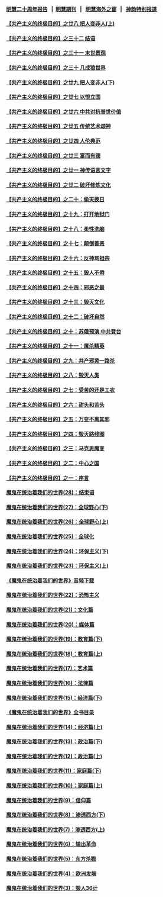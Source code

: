 #### [明慧二十周年报告](https://github.com/gfw-breaker/mh-reports/blob/master/README.md?t=07191902) &nbsp;&nbsp;|&nbsp;&nbsp;[明慧期刊](https://github.com/gfw-breaker/mh-qikan) &nbsp;&nbsp;|&nbsp;&nbsp; [明慧海外之窗](https://github.com/gfw-breaker/mh-news/blob/master/README.md?t=07191902) &nbsp;&nbsp;|&nbsp;&nbsp; [神韵特别报道](https://github.com/gfw-breaker/mh-news/blob/master/shenyun.md?t=07191902) 

#### [【共产主义的终极目的】之廿八 把人变非人(上)](../pages/nsc422/n11340492.md?t=07191902) 

#### [【共产主义的终极目的】之三十二 结语](../pages/nsc422/n11360535.md?t=07191902) 

#### [【共产主义的终极目的】之三十一 末世景观](../pages/nsc422/n11351129.md?t=07191902) 

#### [【共产主义的终极目的】之三十 几成狼世界](../pages/nsc422/n11348280.md?t=07191902) 

#### [【共产主义的终极目的】之廿九 把人变非人(下)](../pages/nsc422/n11344140.md?t=07191902) 

#### [【共产主义的终极目的】之廿七 以恨立国](../pages/nsc422/n11336944.md?t=07191902) 

#### [【共产主义的终极目的】之廿六 中共对抗普世价值](../pages/nsc422/n11324785.md?t=07191902) 

#### [【共产主义的终极目的】之廿五 传统艺术颂神](../pages/nsc422/n11296396.md?t=07191902) 

#### [【共产主义的终极目的】之廿四 人伦典范](../pages/nsc422/n11296397.md?t=07191902) 

#### [【共产主义的终极目的】之廿三 富而有德](../pages/nsc422/n11283598.md?t=07191902) 

#### [【共产主义的终极目的】之廿一 神传语言文字](../pages/nsc422/n11263265.md?t=07191902) 

#### [【共产主义的终极目的】之廿二 破坏修炼文化](../pages/nsc422/n11245728.md?t=07191902) 

#### [【共产主义的终极目的】之二十：偷天换日](../pages/nsc422/n11238846.md?t=07191902) 

#### [【共产主义的终极目的】之十九：打开地狱门](../pages/nsc422/n11206376.md?t=07191902) 

#### [【共产主义的终极目的】之十八：柔性洗脑](../pages/nsc422/n11199994.md?t=07191902) 

#### [【共产主义的终极目的】之十七：颠倒善恶](../pages/nsc422/n11179782.md?t=07191902) 

#### [【共产主义的终极目的】之十六：反神骂祖宗](../pages/nsc422/n11166798.md?t=07191902) 

#### [【共产主义的终极目的】之十五：毁人不倦](../pages/nsc422/n11166792.md?t=07191902) 

#### [【共产主义的终极目的】之十四：邪恶之最](../pages/nsc422/n11150249.md?t=07191902) 

#### [【共产主义的终极目的】之十三：毁灭文化](../pages/nsc422/n11135227.md?t=07191902) 

#### [【共产主义的终极目的】之十二：破坏自然](../pages/nsc422/n11135214.md?t=07191902) 

#### [【共产主义的终极目的】之十：苏俄预演 中共登台](../pages/nsc422/n11118424.md?t=07191902) 

#### [【共产主义的终极目的】之十一：屠杀精英](../pages/nsc422/n11118442.md?t=07191902) 

#### [【共产主义的终极目的】之九：共产邪灵一路杀](../pages/nsc422/n11114139.md?t=07191902) 

#### [【共产主义的终极目的】之八：毁灭人类](../pages/nsc422/n11108503.md?t=07191902) 

#### [【共产主义的终极目的】之七：受苦的还是工农](../pages/nsc422/n11101809.md?t=07191902) 

#### [【共产主义的终极目的】之六：甜头和苦头](../pages/nsc422/n11096971.md?t=07191902) 

#### [【共产主义的终极目的】之五：万变不离其邪](../pages/nsc422/n11091285.md?t=07191902) 

#### [【共产主义的终极目的】之四：毁灭路线图](../pages/nsc422/n11086284.md?t=07191902) 

#### [【共产主义的终极目的】之三：马克思魔变](../pages/nsc422/n11061941.md?t=07191902) 

#### [【共产主义的终极目的】之二：中心之国](../pages/nsc422/n11047728.md?t=07191902) 

#### [【共产主义的终极目的】之一：序言](../pages/nsc422/n11086077.md?t=07191902) 

#### [魔鬼在统治着我们的世界(28)：结束语](../pages/nsc422/n10936246.md?t=07191902) 

#### [魔鬼在统治着我们的世界(27)：全球野心(下)](../pages/nsc422/n10928319.md?t=07191902) 

#### [魔鬼在统治着我们的世界(26)：全球野心(上)](../pages/nsc422/n10900318.md?t=07191902) 

#### [魔鬼在统治着我们的世界(25)：全球化](../pages/nsc422/n10788205.md?t=07191902) 

#### [魔鬼在统治着我们的世界(24)：环保主义(下)](../pages/nsc422/n10695307.md?t=07191902) 

#### [魔鬼在统治着我们的世界(23)：环保主义(上)](../pages/nsc422/n10688613.md?t=07191902) 

#### [《魔鬼在统治着我们的世界》音频下载](../pages/nsc422/n10635553.md?t=07191902) 

#### [魔鬼在统治着我们的世界(22)：恐怖主义](../pages/nsc422/n10614727.md?t=07191902) 

#### [魔鬼在统治着我们的世界(21)：文化篇](../pages/nsc422/n10597706.md?t=07191902) 

#### [魔鬼在统治着我们的世界(20)：媒体篇](../pages/nsc422/n10586579.md?t=07191902) 

#### [魔鬼在统治着我们的世界(19)：教育篇(下)](../pages/nsc422/n10564808.md?t=07191902) 

#### [魔鬼在统治着我们的世界(18)：教育篇(上)](../pages/nsc422/n10526970.md?t=07191902) 

#### [魔鬼在统治着我们的世界(17)：艺术篇](../pages/nsc422/n10499093.md?t=07191902) 

#### [魔鬼在统治着我们的世界(16)：法律篇](../pages/nsc422/n10485969.md?t=07191902) 

#### [魔鬼在统治着我们的世界(15)：经济篇(下)](../pages/nsc422/n10469975.md?t=07191902) 

#### [《魔鬼在统治着我们的世界》全书目录](../pages/nsc422/n10464261.md?t=07191902) 

#### [魔鬼在统治着我们的世界(14)：经济篇(上)](../pages/nsc422/n10457370.md?t=07191902) 

#### [魔鬼在统治着我们的世界(13)：政治篇(下)](../pages/nsc422/n10448270.md?t=07191902) 

#### [魔鬼在统治着我们的世界(12)：政治篇(上)](../pages/nsc422/n10444576.md?t=07191902) 

#### [魔鬼在统治着我们的世界(11)：家庭篇(下)](../pages/nsc422/n10440961.md?t=07191902) 

#### [魔鬼在统治着我们的世界(10)：家庭篇(上)](../pages/nsc422/n10435448.md?t=07191902) 

#### [魔鬼在统治着我们的世界(9)：信仰篇](../pages/nsc422/n10432159.md?t=07191902) 

#### [魔鬼在统治着我们的世界(8)：渗透西方(下)](../pages/nsc422/n10429603.md?t=07191902) 

#### [魔鬼在统治着我们的世界(7)：渗透西方(上)](../pages/nsc422/n10426013.md?t=07191902) 

#### [魔鬼在统治着我们的世界(6)：输出革命](../pages/nsc422/n10421536.md?t=07191902) 

#### [魔鬼在统治着我们的世界(5)：东方杀戮](../pages/nsc422/n10417707.md?t=07191902) 

#### [魔鬼在统治着我们的世界(4)：欧洲发端](../pages/nsc422/n10414890.md?t=07191902) 

#### [魔鬼在统治着我们的世界(3)：毁人36计](../pages/nsc422/n10411583.md?t=07191902) 


